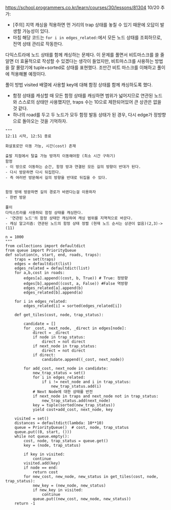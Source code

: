 https://school.programmers.co.kr/learn/courses/30/lessons/81304
10/20 추가: 
- [주의] 지역 캐싱을 적용하면 먼 거리의 trap 상태를 놓칠 수 있기 때문에 오답이 발생할 가능성이 있다.
- 마침 해당 코드는 `for i in edges_related:`에서 모든 노드 상태를 조회하므로, 전역 상태 관리로 작동한다.


다익스트라에 노드 상태를 함께 캐싱하는 문제다. 이 문제를 풀면서 비트마스크를 쓸 줄 알면 더 효율적으로 작성할 수 있겠다는 생각이 들었지만, 비트마스크를 사용하는 방법을 잘 몰랐기에 tuple+sorted로 상태를 표현했다. 조만간 비트 마스크를 이해하고 풀이에 적용해볼 예정이다.


풀이 방법
visited 배열에 사용할 key에 대해 함정 상태를 함께 캐싱하도록 했다.
- 함정 상태를 캐싱할 때 모든 함정 상태를 캐싱하면 범위가 넓어지므로 연관된 노드와 스스로의 상태만 사용했지만, traps 수는 10으로 제한되어있어 큰 상관은 없을 것 같다.
- 하나의 road를 두고 두 노드가 모두 함정 발동 상태가 된 경우, 다시 edge가 정방향으로 돌아오는 것을 기억하자.


```
"""
12:11 시작, 12:51 종료

화살표로만 이동 가능, 시간(cost) 존재

출발 지점에서 탈출 가능 방까지 이동해야함 (최소 시간 구하기)
함정
- 이 방으로 이동하는 순간, 함정 방과 연결된 모든 길의 방향이 반대가 된다.
- 다시 방문하면 다시 뒤집힌다. 
- 즉 여러번 방문해서 길의 방향을 반대로 뒤집을 수 있다.


함정 방에 방문하면 길의 경로가 바뀐다는걸 이용하자
- 한번 방문

풀이
다익스트라를 사용하되 함정 상태를 캐싱한다.
- '연관된 노드'의 함정 상태만 캐싱하여 캐싱 범위를 지역적으로 바꾼다.
- 캐싱 알고리즘: 연관된 노드의 함정 상태 정렬 (현재 노드 순서는 상관이 없음)(2,3)->(11)

n = 1000
"""
from collections import defaultdict
from queue import PriorityQueue
def solution(n, start, end, roads, traps):
    traps = set(traps)
    edges = defaultdict(list)
    edges_related = defaultdict(list)
    for a,b,cost in roads:
        edges[a].append((cost, b, True)) # True: 정방향
        edges[b].append((cost, a, False)) #False 역방향 
        edges_related[a].append(b)
        edges_related[b].append(a)
    
    for i in edges_related:
        edges_related[i] = sorted(edges_related[i])
        
    def get_tiles(cost, node, trap_status):
        
        candidate = []
        for _cost, next_node, _direct in edges[node]:
            direct = _direct
            if node in trap_status:
                direct = not direct
            if next_node in trap_status:
                direct = not direct
            if direct:
                candidate.append((_cost, next_node))
        
        for add_cost, next_node in candidate:
            new_trap_status = set()
            for i in edges_related:
                if i != next_node and i in trap_status:
                    new_trap_status.add(i)
            # Next Node에 대한 상태를 반전
            if next_node in traps and next_node not in trap_status:
                new_trap_status.add(next_node)
            key = tuple(sorted(new_trap_status))
            yield cost+add_cost, next_node, key
            
    visited = set()
    distances = defaultdict(lambda: 10**10)
    queue = PriorityQueue()  # cost, node, trap_status
    queue.put((0, start, ()))
    while not queue.empty():
        cost, node, trap_status = queue.get()
        key = (node, trap_status)

        if key in visited:
            continue
        visited.add(key)
        if node == end:
            return cost
        for new_cost, new_node, new_status in get_tiles(cost, node, trap_status):
            new_key = (new_node, new_status)
            if new_key in visited:
                continue
            queue.put((new_cost, new_node, new_status))
    return -1
```